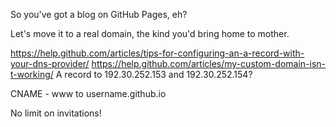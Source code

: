 So you've got a blog on GitHub Pages, eh?

Let's move it to a real domain, the kind you'd bring home to mother.

https://help.github.com/articles/tips-for-configuring-an-a-record-with-your-dns-provider/
https://help.github.com/articles/my-custom-domain-isn-t-working/
A record to 192.30.252.153 and 192.30.252.154?

CNAME - www to username.github.io

No limit on invitations!
